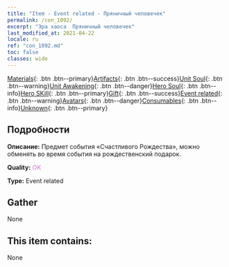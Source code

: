 ```yaml
---
title: "Item - Event related - Пряничный человечек"
permalink: /con_1092/
excerpt: "Эра хаоса  Пряничный человечек"
last_modified_at: 2021-04-22
locale: ru
ref: "con_1092.md"
toc: false
classes: wide
---
```

 [Materials](/ItemsRU/){: .btn .btn--primary}[Artifacts](/ItemsRU/Artifacts/){: .btn .btn--success}[Unit Soul](/ItemsRU/UnitSoul/){: .btn .btn--warning}[Unit Awakening](/ItemsRU/UnitAwakening/){: .btn .btn--danger}[Hero Soul](/ItemsRU/HeroSoul/){: .btn .btn--info}[Hero SKill](/ItemsRU/HeroSkill/){: .btn .btn--primary}[Gift](/ItemsRU/Gift/){: .btn .btn--success}[Event related](/ItemsRU/Events/){: .btn .btn--warning}[Avatars](/ItemsRU/Avatars/){: .btn .btn--danger}[Consumables](/ItemsRU/Consumables/){: .btn .btn--info}[Unknown](/ItemsRU/Unknown/){: .btn .btn--primary}

## Подробности
 **Описание:** Предмет события «Счастливого Рождества», можно обменять во время события на рождественский подарок.

 **Quality:** <span style="color: #DA70D6">OK</span>

 **Type:** Event related

## Gather

  None

## This item contains:

  None

